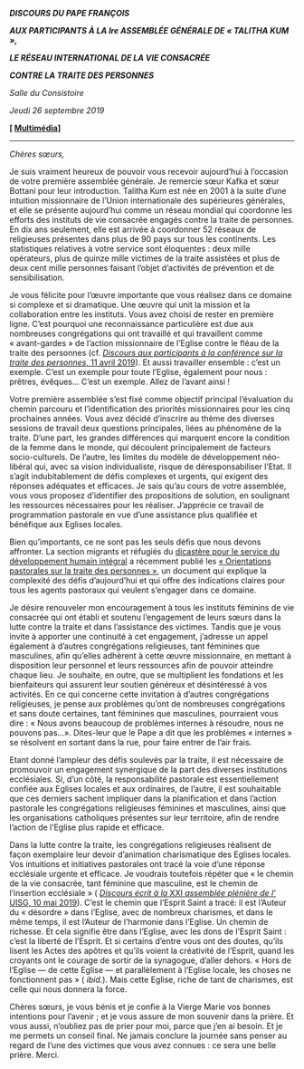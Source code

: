 ***DISCOURS DU PAPE FRANÇOIS***

***AUX PARTICIPANTS À LA Ire ASSEMBLÉE GÉNÉRALE DE « TALITHA KUM »,***

***LE RÉSEAU INTERNATIONAL DE LA VIE CONSACRÉE***

***CONTRE LA TRAITE DES PERSONNES***

*Salle du Consistoire*

*Jeudi 26 septembre 2019*

**[ [Multimédia](http://w2.vatican.va/content/francesco/fr/events/event.dir.html/content/vaticanevents/fr/2019/9/26/talitha-kum.html)]**

* * *

*Chères sœurs,*

Je suis vraiment heureux de pouvoir vous recevoir aujourd’hui à l’occasion de votre première assemblée générale. Je remercie sœur Kafka et sœur Bottani pour leur introduction. Talitha Kum est née en 2001 à la suite d’une intuition missionnaire de l’Union internationale des supérieures générales, et elle se présente aujourd’hui comme un réseau mondial qui coordonne les efforts des instituts de vie consacrée engagés contre la traite de personnes. En dix ans seulement, elle est arrivée à coordonner 52 réseaux de religieuses présentes dans plus de 90 pays sur tous les continents. Les statistiques relatives à votre service sont éloquentes : deux mille opérateurs, plus de quinze mille victimes de la traite assistées et plus de deux cent mille personnes faisant l’objet d’activités de prévention et de sensibilisation.

Je vous félicite pour l’œuvre importante que vous réalisez dans ce domaine si complexe et si dramatique. Une œuvre qui unit la mission et la collaboration entre les instituts. Vous avez choisi de rester en première ligne. C’est pourquoi une reconnaissance particulière est due aux nombreuses congrégations qui ont travaillé et qui travaillent comme « avant-gardes » de l’action missionnaire de l’Eglise contre le fléau de la traite des personnes (cf. [*Discours aux participants à la conférence sur la traite des personnes*, 11 avril 2019](http://w2.vatican.va/content/francesco/fr/speeches/2019/april/documents/papa-francesco_20190411_conferenza-trattadipersone.html)). Et aussi travailler ensemble : c’est un exemple. C’est un exemple pour toute l’Eglise, également pour nous : prêtres, évêques... C’est un exemple. Allez de l’avant ainsi !

Votre première assemblée s’est fixé comme objectif principal l’évaluation du chemin parcouru et l’identification des priorités missionnaires pour les cinq prochaines années. Vous avez décidé d’inscrire au thème des diverses sessions de travail deux questions principales, liées au phénomène de la traite. D’une part, les grandes différences qui marquent encore la condition de la femme dans le monde, qui découlent principalement de facteurs socio-culturels. De l’autre, les limites du modèle de développement néo-libéral qui, avec sa vision individualiste, risque de déresponsabiliser l’Etat. Il s’agit indubitablement de défis complexes et urgents, qui exigent des réponses adéquates et efficaces. Je sais qu’au cours de votre assemblée, vous vous proposez d’identifier des propositions de solution, en soulignant les ressources nécessaires pour les réaliser. J’apprécie ce travail de programmation pastorale en vue d’une assistance plus qualifiée et bénéfique aux Eglises locales.

Bien qu’importants, ce ne sont pas les seuls défis que nous devons affronter. La section migrants et réfugiés du [dicastère pour le service du développement humain intégral](http://www.vatican.va/roman_curia/sviluppo-umano-integrale/index_fr.htm) a récemment publié les [« Orientations pastorales sur la traite des personnes »](https://migrants-refugees.va/documents/fr/read/a4/pastoral-orientations-on-human-trafficking.pdf), un document qui explique la complexité des défis d’aujourd’hui et qui offre des indications claires pour tous les agents pastoraux qui veulent s’engager dans ce domaine.

Je désire renouveler mon encouragement à tous les instituts féminins de vie consacrée qui ont établi et soutenu l’engagement de leurs sœurs dans la lutte contre la traite et dans l’assistance des victimes. Tandis que je vous invite à apporter une continuité à cet engagement, j’adresse un appel également à d’autres congrégations religieuses, tant féminines que masculines, afin qu’elles adhèrent à cette œuvre missionnaire, en mettant à disposition leur personnel et leurs ressources afin de pouvoir atteindre chaque lieu. Je souhaite, en outre, que se multiplient les fondations et les bienfaiteurs qui assurent leur soutien généreux et désintéressé à vos activités. En ce qui concerne cette invitation à d’autres congrégations religieuses, je pense aux problèmes qu’ont de nombreuses congrégations et sans doute certaines, tant féminines que masculines, pourraient vous dire : « Nous avons beaucoup de problèmes internes à résoudre, nous ne pouvons pas...». Dites-leur que le Pape a dit que les problèmes « internes » se résolvent en sortant dans la rue, pour faire entrer de l’air frais.

Etant donné l’ampleur des défis soulevés par la traite, il est nécessaire de promouvoir un engagement synergique de la part des diverses institutions ecclésiales. Si, d’un côté, la responsabilité pastorale est essentiellement confiée aux Eglises locales et aux ordinaires, de l’autre, il est souhaitable que ces derniers sachent impliquer dans la planification et dans l’action pastorale les congrégations religieuses féminines et masculines, ainsi que les organisations catholiques présentes sur leur territoire, afin de rendre l’action de l’Eglise plus rapide et efficace.

Dans la lutte contre la traite, les congrégations religieuses réalisent de façon exemplaire leur devoir d’animation charismatique des Eglises locales. Vos intuitions et initiatives pastorales ont tracé la voie d’une réponse ecclésiale urgente et efficace. Je voudrais toutefois répéter que « le chemin de la vie consacrée, tant féminine que masculine, est le chemin de l’insertion ecclésiale » ( [*Discours écrit à la* XXI *assemblée plénière de l’* UISG, 10 mai 2019](http://w2.vatican.va/content/francesco/fr/speeches/2019/may/documents/papa-francesco_20190510_uisg.html)). C’est le chemin que l’Esprit Saint a tracé: il est l’Auteur du « désordre » dans l’Eglise, avec de nombreux charismes, et dans le même temps, il est l’Auteur de l’harmonie dans l’Eglise. Un chemin de richesse. Et cela signifie être dans l’Eglise, avec les dons de l’Esprit Saint : c’est la liberté de l’Esprit. Et si certains d’entre vous ont des doutes, qu’ils lisent les Actes des apôtres et qu’ils voient la créativité de l’Esprit, quand les croyants ont le courage de sortir de la synagogue, d’aller dehors. « Hors de l’Eglise — de cette Eglise — et parallèlement à l’Eglise locale, les choses ne fonctionnent pas » ( *ibid.*). Mais cette Eglise, riche de tant de charismes, est celle qui nous donnera la force.

Chères sœurs, je vous bénis et je confie à la Vierge Marie vos bonnes intentions pour l’avenir ; et je vous assure de mon souvenir dans la prière. Et vous aussi, n’oubliez pas de prier pour moi, parce que j’en ai besoin. Et je me permets un conseil final. Ne jamais conclure la journée sans penser au regard de l’une des victimes que vous avez connues : ce sera une belle prière. Merci.